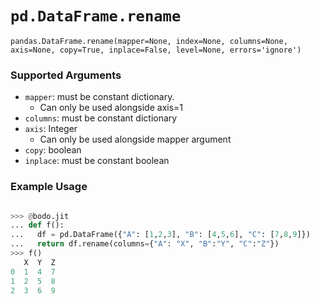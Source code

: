 # `pd.DataFrame.rename`

`pandas.DataFrame.rename(mapper=None, index=None, columns=None, axis=None, copy=True, inplace=False, level=None, errors='ignore')`

### Supported Arguments

- `mapper`: must be constant dictionary.
  - Can only be used alongside axis=1
- `columns`: must be constant dictionary
- `axis`: Integer
  - Can only be used alongside mapper argument
- `copy`: boolean
- `inplace`: must be constant boolean

### Example Usage

```py

>>> @bodo.jit
... def f():
...   df = pd.DataFrame({"A": [1,2,3], "B": [4,5,6], "C": [7,8,9]})
...   return df.rename(columns={"A": "X", "B":"Y", "C":"Z"})
>>> f()
   X  Y  Z
0  1  4  7
1  2  5  8
2  3  6  9
```
